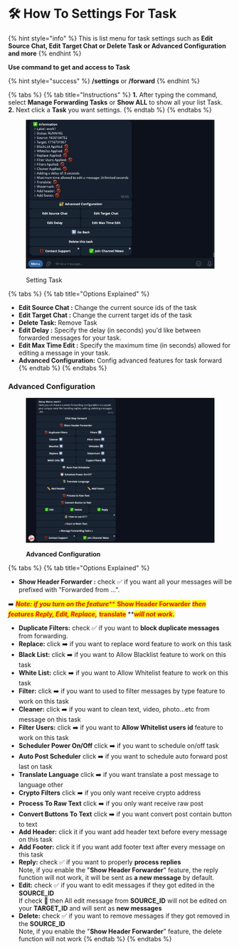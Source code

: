 # 🛠 How To Settings For Task

{% hint style="info" %}
This is list menu for task settings such as **Edit Source Chat, Edit Target Chat or Delete Task or Advanced Configuration and more**
{% endhint %}

**Use command to get and access to Task**

{% hint style="success" %}
**/settings** or **/forward**
{% endhint %}

{% tabs %}
{% tab title="Instructions" %}
**1.** After typing the command, select **Manage Forwarding Tasks** or **Show ALL** to show all your list Task.\
**2.** Next click a **Task**  you want settings.
{% endtab %}
{% endtabs %}

<figure><img src="../../.gitbook/assets/image (69).png" alt=""><figcaption><p>Setting Task</p></figcaption></figure>

{% tabs %}
{% tab title="Options Explained" %}
* **Edit Source Chat :** Change the current source ids of the task
* **Edit Target Chat :** Change the current target ids of the task
* **Delete Task:** Remove Task
* **Edit Delay :** Specify the delay (in seconds) you'd like between forwarded messages for your task.
* **Edit Max Time Edit :** Specify the maximum time (in seconds) allowed for editing a message in your task.
* **Advanced Configuration:** Config advanced features for task forward
{% endtab %}
{% endtabs %}



### **Advanced Configuration**

<figure><img src="../../.gitbook/assets/image (70).png" alt=""><figcaption><p><strong>Advanced Configuration</strong></p></figcaption></figure>

{% tabs %}
{% tab title="Options Explained" %}
* **Show Header Forwarder :** check ✅ if you want all your messages will be prefixed with "Forwarded from ...".&#x20;

&#x20;      ️➡️ _<mark style="color:red;">**Note: if you turn on the feature**</mark>_<mark style="color:red;">** **</mark><mark style="color:red;">**Show Header Forwarder**</mark><mark style="color:red;">** **</mark>_<mark style="color:red;">**then features Reply, Edit, Replace,**</mark>_<mark style="color:red;">** **</mark><mark style="color:red;">**translate**</mark><mark style="color:red;">** **</mark>_<mark style="color:red;">**will not work.**</mark>_

* **Duplicate Filters:** check ✅ if you want to **block duplicate messages** from forwarding.
* **Replace:** click ➡️ if you want to replace word feature to work on this task
* **Black List:** click ➡️ if you want to Allow Blacklist feature to work on this task
* **White List:** click ➡️ if you want to Allow Whitelist feature to work on this task
* **Filter:** click ➡️ if you want to used to filter messages by type feature to work on this task
* **Cleaner:** click ➡️ if you want to clean text, video, photo...etc from message on this task
* **Filter Users:** click ➡️ if you want to **Allow Whitelist users id** feature to work on this task
* **Scheduler Power On/Off** click ➡️ if you want to schedule on/off task
* **Auto Post Scheduler** click ➡️ if you want to schedule auto forward post last on task
* **Translate Language** click ➡️ if you want translate a post message to language other
* **Crypto Filters** click ➡️ if you only want receive crypto address
* **Process To Raw Text** click ➡️ if you only want receive raw post
* **Convert Buttons To Text** click ➡️ if you want convert post contain button to text
* **Add Header:** click it if you want add header text before every message on this task
* **Add Footer:** click it if you want add footer text after every message on this task
* **Reply:** check ✅ if you want to properly **process replies**\
  Note, if you enable the "**Show Header Forwarder**" feature, the reply function will not work, it will be sent as **a new message** by default.
* **Edit:** check ✅ if you want to edit messages if they got edited in the **SOURCE\_ID**\
  If check 🚫 then All edit message from **SOURCE\_ID** will not be edited on your **TARGET\_ID** and will sent as **new messages**
* **Delete:** check ✅ if you want to remove messages if they got removed in the **SOURCE\_ID**\
  Note, if you enable the "**Show Header Forwarder**" feature, the delete function will not work
{% endtab %}
{% endtabs %}

